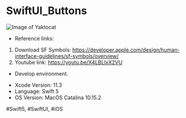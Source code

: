 # SwiftUI_Buttons

![Image of Yaktocat](https://1.bp.blogspot.com/-oLb7OXTk6ts/Xfva0vntL7I/AAAAAAAAA_M/XoZFh9VnuMgVZQecf4Tbp1XaRlf91uQuQCLcBGAsYHQ/s1600/Screen%2BShot%2B2019-12-19%2Bat%2B3.17.10%2BPM.png)

* Reference links:

1. Download SF Symbols: https://developer.apple.com/design/human-interface-guidelines/sf-symbols/overview/
2. Youtube link: https://youtu.be/X4LBLlxX2VU

* Develop environment.

- Xcode Version: 11.3
- Language: Swift 5
- OS Version: MacOS Catalina 10.15.2

#Swift5, #SwiftUI, #iOS
